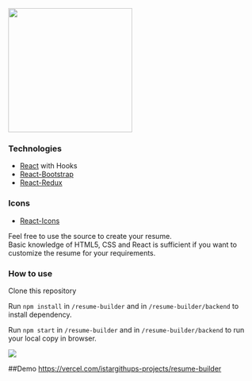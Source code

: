 
<img src="https://github.com/Yagnik-Gohil/Resume-Builder/blob/master/public/images/2.0.JPG?raw=true" width="250"/>

### Technologies

- [React](https://reactjs.org/) with Hooks
- [React-Bootstrap](https://react-bootstrap.github.io/)
- [React-Redux](https://react-redux.js.org/)

### Icons
- [React-Icons](https://react-icons.github.io/react-icons)

Feel free to use the source to create your resume.<br/>
Basic knowledge of HTML5, CSS and React is sufficient if you want to customize the resume for your requirements.

### How to use

Clone this repository

Run `npm install` in `/resume-builder` and in `/resume-builder/backend` to install dependency.

Run `npm start` in `/resume-builder` and in `/resume-builder/backend` to run your local copy in browser.

![](https://visitor-badge.glitch.me/badge?page_id=Yagnik-Gohil.Resume-Builder)


##Demo
https://vercel.com/istargithups-projects/resume-builder
